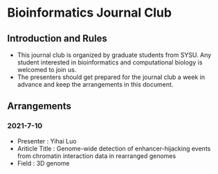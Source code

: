 # Bioinformatics Journal Club
## Introduction and Rules
* This journal club is organized by graduate students from SYSU. Any student interested in bioinformatics and computational biology is welcomed to join us.
* The presenters should get prepared for the journal club a week in advance and keep the arrangements in this document.


## Arrangements
### 2021-7-10
* Presenter : Yihai Luo
* Ariticle Title : Genome-wide detection of enhancer-hijacking events from chromatin interaction data in rearranged genomes
* Field : 3D genome
